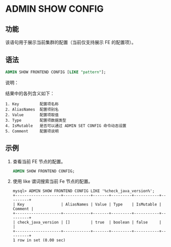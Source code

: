 # ADMIN SHOW CONFIG

## 功能

该语句用于展示当前集群的配置（当前仅支持展示 FE 的配置项）。

## 语法

```sql
ADMIN SHOW FRONTEND CONFIG [LIKE "pattern"];
```

说明：

结果中的各列含义如下：

```plain text
1. Key         配置项名称
2. AliasNames  配置项别名
2. Value       配置项取值
3. Type        配置项数据类型
4. IsMutable   是否可以通过 ADMIN SET CONFIG 命令动态设置
5. Comment     配置项说明
```

## 示例

1. 查看当前 FE 节点的配置。

    ```sql
    ADMIN SHOW FRONTEND CONFIG;
    ```

2. 使用 like 谓词搜索当前 Fe 节点的配置。

    ```plain text
    mysql> ADMIN SHOW FRONTEND CONFIG LIKE '%check_java_version%';
    +--------------------+------------+-------+---------+-----------+---------+
    | Key                | AliasNames | Value | Type    | IsMutable | Comment |
    +--------------------+------------+-------+---------+-----------+---------+
    | check_java_version | []         | true  | boolean | false     |         |
    +--------------------+------------+-------+---------+-----------+---------+
    1 row in set (0.00 sec)

    ```
